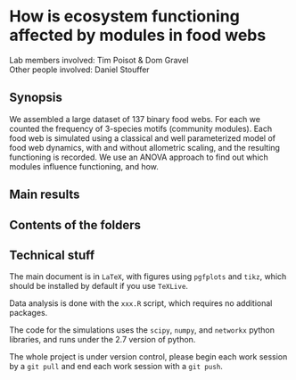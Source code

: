 # How is ecosystem functioning affected by modules in food webs

Lab members involved: Tim Poisot & Dom Gravel   
Other people involved: Daniel Stouffer

## Synopsis

We assembled a large dataset of 137 binary food webs. For each we counted the frequency of 3-species motifs (community modules). Each food web is simulated using a classical and well parameterized model of food web dynamics, with and without allometric scaling, and the resulting functioning is recorded. We use an ANOVA approach to find out which modules influence functioning, and how.

## Main results

## Contents of the folders

## Technical stuff

The main document is in `LaTeX`, with figures using `pgfplots` and `tikz`, which should be installed by default if you use `TeXLive`.

Data analysis is done with the `xxx.R` script, which requires no additional packages.

The code for the simulations uses the `scipy`, `numpy`, and `networkx` python libraries, and runs under the 2.7 version of python.

The whole project is under version control, please begin each work session by a `git pull` and end each work session with a `git push`.
